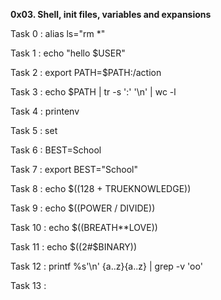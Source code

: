 **0x03. Shell, init files, variables and expansions**


Task 0 : alias ls="rm *"

Task 1 : echo "hello $USER"

Task 2 : export PATH=$PATH:/action

Task 3 : echo $PATH | tr -s ':' '\n' | wc -l

Task 4 : printenv

Task 5 : set

Task 6 : BEST=School

Task 7 : export BEST="School"

Task 8 : echo $((128 + TRUEKNOWLEDGE))

Task 9 : echo $((POWER / DIVIDE))

Task 10 : echo $((BREATH**LOVE))

Task 11 : echo $((2#$BINARY))

Task 12 : printf %s'\n' {a..z}{a..z} | grep -v 'oo'

Task 13 : 
